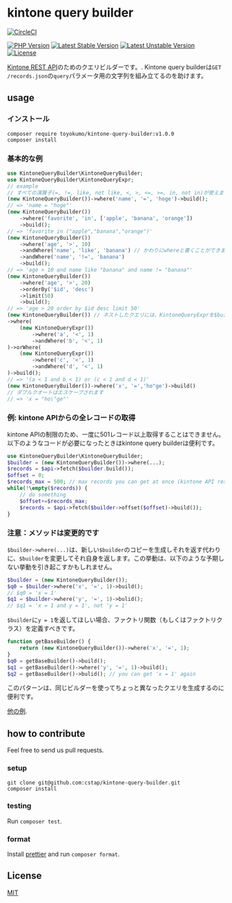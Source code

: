# kintone query builder
[![CircleCI](https://circleci.com/gh/cstap/kintone-query-builder-php.svg?style=svg)](https://circleci.com/gh/cstap/kintone-query-builder-php)

[![PHP Version](https://img.shields.io/badge/php-7.2-pink.svg?style=flat-square)]()
[![Latest Stable Version](https://poser.pugx.org/toyokumo/kintone-query-builder/v/stable)](https://packagist.org/packages/toyokumo/kintone-query-builder)
[![Latest Unstable Version](https://poser.pugx.org/toyokumo/kintone-query-builder/v/unstable)](https://packagist.org/packages/toyokumo/kintone-query-builder)
[![License](https://poser.pugx.org/toyokumo/kintone-query-builder/license)](https://packagist.org/packages/toyokumo/kintone-query-builder)

[Kintone REST API](https://developer.cybozu.io/hc/ja/articles/202331474)のためのクエリビルダーです。. Kintone query builderは`GET /records.json`の`query`パラメータ用の文字列を組み立てるのを助けます。
## usage
### インストール
```
composer require toyokumo/kintone-query-builder:v1.0.0
composer install
```
### 基本的な例
```php
use KintoneQueryBuilder\KintoneQueryBuilder;
use KintoneQueryBuilder\KintoneQueryExpr;
// example
// すべての演算子(=, !=, like, not like, <, >, <=, >=, in, not in)が使えます
(new KintoneQueryBuilder())->where('name', '=', 'hoge')->build();
// => 'name = "hoge"'
(new KintoneQueryBuilder())
    ->where('favorite', 'in', ['apple', 'banana', 'orange'])
    ->build();
// => 'favorite in ("apple","banana","orange")'
(new KintoneQueryBuilder())
    ->where('age', '>', 10)
    ->andWhere('name', 'like', 'banana') // かわりにwhereと書くことができます(where = andWhere)
    ->andWhere('name', '!=', 'banana')
    ->build();
// => 'age > 10 and name like "banana" and name != "banana"'
(new KintoneQueryBuilder())
    ->where('age', '>', 20)
    ->orderBy('$id', 'desc')
    ->limit(50)
    ->build();
// => 'age > 20 order by $id desc limit 50'
(new KintoneQueryBuilder()) // ネストしたクエリには、KintoneQueryExprを$builder->whereの引数として渡してください。
->where(
    (new KintoneQueryExpr())
        ->where('a', '<', 1)
        ->andWhere('b', '<', 1)
)->orWhere(
    (new KintoneQueryExpr())
        ->where('c', '<', 1)
        ->andWhere('d', '<', 1)
)->build();
// => '(a < 1 and b < 1) or (c < 1 and d < 1)'
(new KintoneQueryBuilder())->where('x', '=','ho"ge')->build()
// ダブルクオートはエスケープされます
// => 'x = "ho\"ge"'


```

### 例: kintone APIからの全レコードの取得
kintone APIの制限のため、一度に501レコード以上取得することはできません。以下のようなコードが必要になったときはkintone query builderは便利です。
```php
use KintoneQueryBuilder\KintoneQueryBuilder;
$builder = (new KintoneQueryBuilder())->where(...);
$records = $api->fetch($builder.build());
$offset = 0;
$records_max = 500; // max records you can get at once (kintone API restriction)
while(!\empty($records)) {
    // do something
    $offset+=$records_max;
    $records = $api->fetch($builder->offset($offset)->build());
}
```

### 注意：メソッドは変更的です
`$builder->where(...)`は、新しい`$builder`のコピーを生成しそれを返す代わりに、`$builder`を変更してそれ自身を返します。この挙動は、以下のような予期しない挙動を引き起こすかもしれません。
``` php
$builder = (new KintoneQueryBuilder());
$q0 = $builder->where('x', '=', 1)->build();
// $q0 = 'x = 1'
$q1 = $builder->where('y', '=', 1)->bulid();
// $q1 = 'x = 1 and y = 1', not 'y = 1'
```
`$builder`に`y = 1`を返してほしい場合、ファクトリ関数（もしくはファクトリクラス）を定義すべきです。
```php
function getBaseBuilder() {
    return (new KintoneQueryBuilder())->where('x', '=', 1);
}
$q0 = getBaseBuilder()->build();
$q1 = getBaseBuilder()->where('y', '=', 1)->build();
$q2 = getBaseBuilder()->bulid(); // you can get 'x = 1' again
```
このパターンは、同じビルダーを使ってちょっと異なったクエリを生成するのに便利です。

[他の例](https://github.com/cstap/kintone-query-builder/blob/master/tests/QueryTest.php).

## how to contribute
Feel free to send us pull requests.
### setup
```
git clone git@github.com:cstap/kintone-query-builder.git
composer install
```
### testing
Run `composer test`.
### format
Install [prettier](https://prettier.io/) and run `composer format`.
## License
[MIT](https://github.com/cstap/kintone-query-builder/blob/master/LICENSE)
